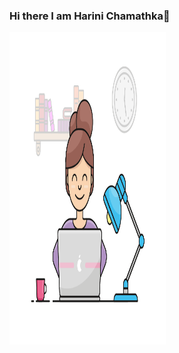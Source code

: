 ### Hi there I am Harini Chamathka👋

<!-- ![Harini chamathka](http://raw.githubusercontent.com/IT21269134/IT21269134/main/girl.gif){width=500 height=500} -->


<img style="float: center"  alt="drawing" src="girl.gif"  width="250" height="500">

<!--
**IT21269134/IT21269134** is a ✨ _special_ ✨ repository because its `README.md` (this file) appears on your GitHub profile.

Here are some ideas to get you started:

- 🔭 I’m currently working on ...
- 🌱 I’m currently learning ...
- 👯 I’m looking to collaborate on ...
- 🤔 I’m looking for help with ...
- 💬 Ask me about ...
- 📫 How to reach me: ...
- 😄 Pronouns: ...
- ⚡ Fun fact: ...
-->
